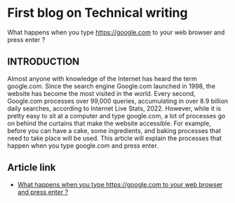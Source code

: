 # First blog on Technical writing
What happens when you type https://google.com to your web browser and press enter ?
## INTRODUCTION
Almost anyone with knowledge of the Internet has heard the term google.com. Since the search engine Google.com launched in 1998, the website has become the most visited in the world. Every second, Google.com processes over 99,000 queries, accumulating in over 8.9 billion daily searches, according to Internet Live Stats, 2022. However, while it is pretty easy to sit at a computer and type google.com, a lot of processes go on behind the curtains that make the website accessible. For example, before you can have a cake, some ingredients, and baking processes that need to take place will be used.
This article will explain the processes that happen when you type google.com and press enter.
## Article link
* [What happens when you type https://google.com to your web browser and press enter ?](https://medium.com/@temitopeabiodun685/what-happens-when-you-type-https-google-com-in-your-web-browser-a404cc55b80f)
